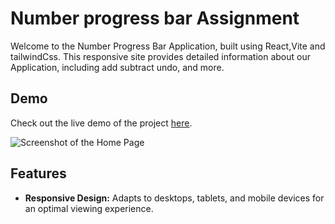 # Number progress bar Assignment

Welcome to the Number Progress Bar Application, built using React,Vite and tailwindCss. This responsive site provides detailed information about our Application, including add subtract undo, and more.

## Demo

Check out the live demo of the project [here](https://number-progress-bar.vercel.app/).

![Screenshot of the Home Page](https://github.com/HusainMahtab/number-progress-bar/tree/main/src/assets/ProjectScreenshot.png)

## Features
- **Responsive Design:** Adapts to desktops, tablets, and mobile devices for an optimal viewing experience.






